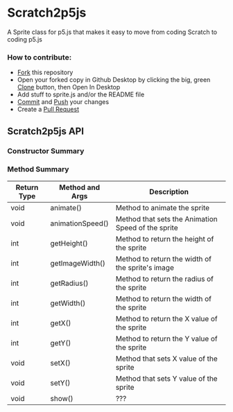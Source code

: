 # Scratch2p5js
A Sprite class for p5.js that makes it easy to move from coding Scratch to coding p5.js

### How to contribute:

- [Fork](https://help.github.com/articles/github-glossary/#fork) this repository
- Open your forked copy in Github Desktop by clicking the big, green [Clone](https://help.github.com/articles/github-glossary/#clone) button, then Open In Desktop
- Add stuff to sprite.js and/or the README file
- [Commit](https://help.github.com/articles/github-glossary/#commit) and [Push](https://help.github.com/articles/github-glossary/#push) your changes
- Create a [Pull Request](https://help.github.com/articles/github-glossary/#pull-request)

## Scratch2p5js API
### Constructor Summary

### Method Summary
Return Type | Method and Args                 | Description
------------|---------------------------------|------------
void        | animate()  | Method to animate the sprite
void        | animationSpeed() | Method that sets the Animation Speed of the sprite
int         | getHeight() | Method to return the height of the sprite
int         | getImageWidth() | Method to return the width of the sprite's image
int         | getRadius() | Method to return the radius of the sprite
int         | getWidth() | Method to return the width of the sprite 
int         | getX() | Method to return the X value of the sprite
int         | getY() | Method to return the Y value of the sprite
void        | setX() | Method that sets X value of the sprite
void        | setY() | Method that sets Y value of the sprite
void        | show() | ???
